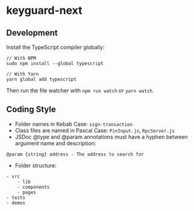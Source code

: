 # keyguard-next

## Development
Install the TypeScript compiler globally:
```
// With NPM
sudo npm install --global typescript

// With Yarn
yarn global add typescript
```
Then run the file watcher with `npm run watch` or `yarn watch`.

## Coding Style
- Folder names in Kebab Case: `sign-transaction`
- Class files are named in Pascal Case: `PinInput.js`, `RpcServer.js`
- JSDoc @type and @param annotations must have a hyphen between argument name and description:
```
@param {string} address - The address to search for
```
- Folder structure:
```
- src
    - lib
    - components
    - pages
- tests
- demos
```
